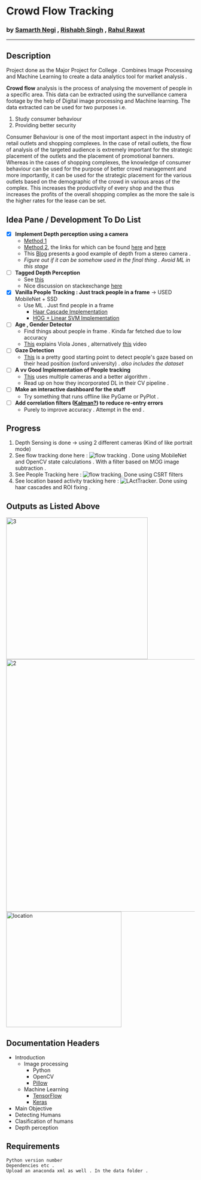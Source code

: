 # Crowd Flow Tracking


### by [Samarth Negi](https://n-s405.github.io) , [Rishabh Singh]() , [Rahul Rawat]()

_________




## Description 
Project done as the Major Project for College . Combines Image Processing and Machine Learning to create a data analytics tool for market analysis . 

__Crowd flow__ analysis is the process of analysing the movement of people in  a specific area.
This data can be extracted using the surveillance camera footage by the help of Digital image
processing and Machine learning. 
The data extracted can be used for two purposes i.e.
1. Study consumer behaviour  
2. Providing better security

Consumer Behaviour is one of the most important aspect in the industry of retail outlets and
shopping complexes. In the case of retail outlets, the flow of analysis of the targeted audience
is extremely important for the strategic placement of the outlets and the placement of
promotional banners. Whereas in the cases of shopping complexes, the knowledge of consumer
behaviour can be used for the purpose of better crowd management and more importantly, it
can be used for the strategic placement for the various outlets based on the demographic of the
crowd in various areas of the complex. This increases the productivity of every shop and the
thus increases the profits of the overall shopping complex as the more the sale is the higher
rates for the lease can be set.



## Idea Pane / Development To Do List 
- [x] __Implement Depth perception using a camera__ <br/> 
    - [Method 1](https://opencv-python-tutroals.readthedocs.io/en/latest/py_tutorials/py_calib3d/py_depthmap/py_depthmap.html#py-depthmap)<br/> 
    - [Method 2](https://www.youtube.com/watch?v=KNft4RFsK28), the links for which can be found [here](http://visual.cs.ucl.ac.uk/pubs/monoDepth/) and [here](https://github.com/mrharicot/monodepth)<br/>
    - This [Blog](https://albertarmea.com/post/opencv-stereo-camera/)  presents a good example of depth from a stereo camera . <br/>
    - _Figure out if it can be somehow used in the final thing . Avoid ML in this stage_
- [ ] __Tagged Depth Perception__
    - See [this](https://www.pyimagesearch.com/2015/01/19/find-distance-camera-objectmarker-using-python-opencv/)
    - Nice discussion on stackexchange [here](https://photo.stackexchange.com/questions/12434/how-do-i-calculate-the-distance-of-an-object-in-a-photo)
- [x] __Vanilla People Tracking : Just track people in a frame__  -> USED MobileNet + SSD 
    - Use ML . Just find people in a frame 
        - [Haar Cascade Implementation](https://medium.com/@madhawavidanapathirana/https-medium-com-madhawavidanapathirana-real-time-human-detection-in-computer-vision-part-1-2acb851f4e55)
        - [HOG + Linear SVM Implementation](https://www.pyimagesearch.com/2015/11/09/pedestrian-detection-opencv/)
- [ ] __Age , Gender Detector__ 
    - Find things about people in frame . Kinda far fetched due to low accuracy 
    - [This](https://www.vocal.com/video/face-detection-using-viola-jones-algorithm/) explains Viola Jones , alternatively [this](https://www.youtube.com/watch?v=uEJ71VlUmMQ) video 
- [ ] __Gaze Detection__
    - [This](http://www.robots.ox.ac.uk/ActiveVision/Research/Projects/2009bbenfold_headpose/project.html#datasets) is a pretty good starting point to detect people's gaze based on their head position (oxford university) . _also includes the dataset_
- [ ] __A vv Good Implementation of People tracking__
    - [This](https://cvlab.epfl.ch/research/research-surv/research-body-surv-index-php/) uses multiple cameras and a better algorithm . 
    - Read up on how they incorporated DL in their CV pipeline . 
- [ ] __Make an interactive dashboard for the stuff__ 
    - Try something that runs offline like PyGame or PyPlot . 
- [ ] __Add correlation filters ([Kalman?](https://en.wikipedia.org/wiki/Kalman_filter)) to reduce re-entry errors__  
    - Purely to improve accuracy . Attempt in the end . 



## Progress
1. Depth Sensing is done -> using 2 different cameras (Kind of like portrait mode)
2. See flow tracking done here : 
    ![flow tracking](https://github.com/n-s405/Crowd-Flow-Tracking/tree/master/data/flowmain.png) . Done using MobileNet and OpenCV state calculations . With a filter based on MOG image subtraction . 
3. See People Tracking here : 
    ![flow tracking](https://github.com/n-s405/Crowd-Flow-Tracking/tree/master/data/track.png). 
Done using CSRT filters 
4. See location based activity tracking here :
    ![LActTracker](https://github.com/n-s405/Crowd-Flow-Tracking/tree/master/data/location.png). 
Done using haar cascades and ROI fixing .

## Outputs as Listed Above 
<img width="378" alt="3" src="https://user-images.githubusercontent.com/32849156/60575016-6533e380-9d98-11e9-905f-2ea9f55d54c8.png">
<img width="673" alt="2" src="https://user-images.githubusercontent.com/32849156/60575017-6533e380-9d98-11e9-8ad7-163021f396ec.png">
<img width="308" alt="location" src="https://user-images.githubusercontent.com/32849156/60575018-6533e380-9d98-11e9-8ceb-4348b3523db1.png">


## Documentation Headers 
- Introduction 
    - Image processing 
        - Python 
        - OpenCV 
        - [Pillow](https://pillow.readthedocs.io/en/stable/)
    - Machine Learning 
        - [TensorFlow](https://www.tensorflow.org/)
        - [Keras](https://keras.io/)
- Main Objective 
- Detecting Humans 
- Clasification of humans 
- Depth perception 


## Requirements 
    Python version number 
    Dependencies etc . 
    Upload an anaconda xml as well . In the data folder . 
